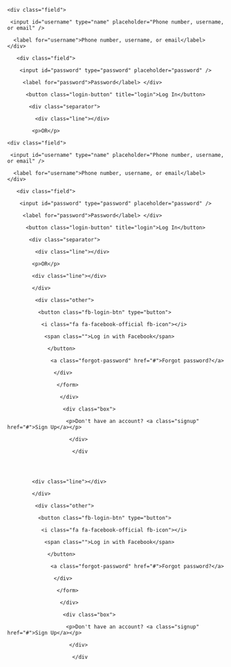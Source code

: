 














 





 <div class="container">

  <div class="box"> 

  <div class="heading"></div>

   <form class="login-form">

    <div class="field">

     <input id="username" type="name" placeholder="Phone number, username, or email" />

      <label for="username">Phone number, username, or email</label> </div>

       <div class="field">

        <input id="password" type="password" placeholder="password" />

         <label for="password">Password</label> </div>

          <button class="login-button" title="login">Log In</button>

           <div class="separator">

             <div class="line"></div> 

            <p>OR</p> 
 <div class="container">

  <div class="box"> 

  <div class="heading"></div>

   <form class="login-form">

    <div class="field">

     <input id="username" type="name" placeholder="Phone number, username, or email" />

      <label for="username">Phone number, username, or email</label> </div>

       <div class="field">

        <input id="password" type="password" placeholder="password" />

         <label for="password">Password</label> </div>

          <button class="login-button" title="login">Log In</button>

           <div class="separator">

             <div class="line"></div> 

            <p>OR</p> 

            <div class="line"></div> 

            </div>

             <div class="other">

              <button class="fb-login-btn" type="button">

               <i class="fa fa-facebook-official fb-icon"></i>

                <span class="">Log in with Facebook</span>

                 </button>

                  <a class="forgot-password" href="#">Forgot password?</a>

                   </div>

                    </form>

                     </div>

                      <div class="box">

                       <p>Don't have an account? <a class="signup" href="#">Sign Up</a></p>

                        </div>

                         </div

 

                         
            <div class="line"></div> 

            </div>

             <div class="other">

              <button class="fb-login-btn" type="button">

               <i class="fa fa-facebook-official fb-icon"></i>

                <span class="">Log in with Facebook</span>

                 </button>

                  <a class="forgot-password" href="#">Forgot password?</a>

                   </div>

                    </form>

                     </div>

                      <div class="box">

                       <p>Don't have an account? <a class="signup" href="#">Sign Up</a></p>

                        </div>

                         </div

 

                         
